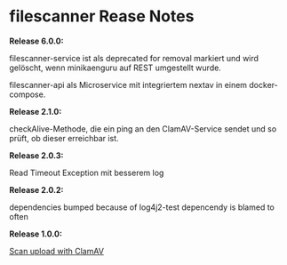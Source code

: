 # filescanner Rease Notes

__Release 6.0.0:__

filescanner-service ist als deprecated for removal markiert und wird gelöscht, wenn minikaenguru auf REST umgestellt wurde.

filescanner-api als Microservice mit integriertem nextav in einem docker-compose.

__Release 2.1.0:__

checkAlive-Methode, die ein ping an den ClamAV-Service sendet und so prüft, ob dieser erreichbar ist.

__Release 2.0.3:__

Read Timeout Exception mit besserem log

__Release 2.0.2:__

dependencies bumped because of log4j2-test depencendy is blamed to often

__Release 1.0.0:__

[Scan upload with ClamAV](https://github.com/heike2718/filescanner/projects/1)
